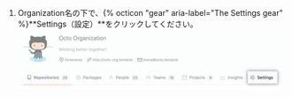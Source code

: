 1. Organization名の下で、{% octicon "gear" aria-label="The Settings gear" %}**Settings（設定）**をクリックしてください。 ![Organizationの設定ボタン](/assets/images/help/organizations/organization-settings-tab.png)
